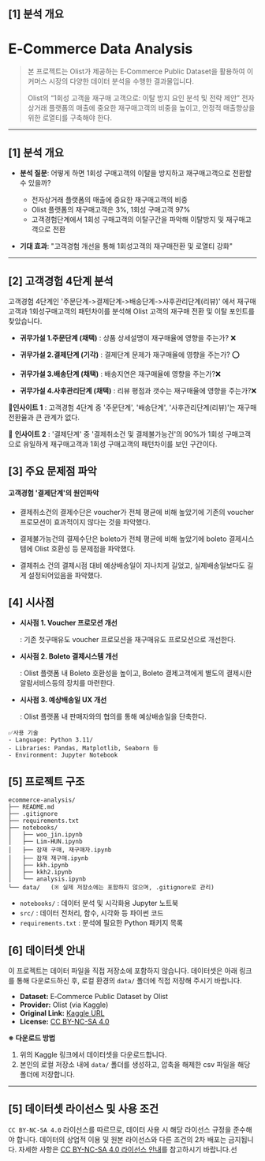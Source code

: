 ## [1] 분석 개요
# E‑Commerce Data Analysis

> 본 프로젝트는 Olist가 제공하는 E‑Commerce Public Dataset을 활용하여 이커머스 시장의 다양한 데이터 분석을 수행한 결과물입니다.
>
> Olist의 “1회성 고객을 재구매 고객으로: 이탈 방지 요인 분석 및 전략 제안” 
> 전자상거래 플랫폼의 매출에 중요한 재구매고객의 비중을 높이고, 안정적 매출향상을 위한 로열티를 구축해야 한다. 
---

## [1] 분석 개요

- **분석 질문**: 어떻게 하면 1회성 구매고객의 이탈을 방지하고 재구매고객으로 전환할 수 있을까? 
    - 전자상거래 플랫폼의 매출에 중요한 재구매고객의 비중
    - Olist 플랫폼의 재구매고객은 3%, 1회성 구매고객 97%
    - 고객경험단계에서 1회성 구매고객의 이탈구간을 파악해 이탈방지 및 재구매고객으로 전환
  
- **기대 효과**: "고객경험 개선을 통해 1회성고객의 재구매전환 및 로열티 강화"

---

## [2] 고객경험 4단계 분석 

 고객경험 4단계인 '주문단계->결제단계->배송단계->사후관리단계(리뷰)' 에서 재구매고객과 1회성구매고객의 패턴차이를 분석해 
 Olist 고객의 재구매 전환 및 이탈 포인트를 찾았습니다.

- **귀무가설 1.주문단계 (채택)**
    : 상품 상세설명이 재구매율에 영향을 주는가? ❌
  
- **귀무가설 2.결제단계 (기각)**
    : 결제단계 문제가 재구매율에 영향을 주는가? ⭕ 

- **귀무가설 3.배송단계 (채택)**
    : 배송지연은 재구매율에 영향을 주는가?❌

- **귀무가설 4.사후관리단계 (채택)**
    : 리뷰 평점과 갯수는 재구매율에 영향을 주는가?❌


📍**인사이트 1**
: 고객경험 4단계 중 '주문단계', '배송단계', '사후관리단계(리뷰)'는 재구매전환율과 큰 관계가 없다. 

📍 **인사이트 2** 
  : '결제단계' 중 '결제취소건 및 결제불가능건'의 90%가 1회성 구매고객으로 유일하게 재구매고객과 1회성 구매고객의 패턴차이를 보인 구간이다. 

## [3] 주요 문제점 파악 

#### 고객경험 '결제단계'의 원인파악
  
- 결제취소건의 결제수단은 voucher가 전체 평균에 비해 높았기에 기존의 voucher 프로모션이 효과적이지 않다는 것을 파악했다.  

- 결제불가능건의 결제수단은 boleto가 전체 평균에 비해 높았기에 boleto 결제시스템에 Olist 호환성 등 문제점을 파악했다. 

- 결제취소 건의 결제시점 대비 예상배송일이 지나치게 길었고, 실제배송일보다도 길게 설정되어있음을 파악했다.   

## [4] 시사점

- **시사점 1. Voucher 프로모션 개선**

  : 기존 첫구매유도 voucher 프로모션을 재구매유도 프로모션으로 개선한다. 

- **시사점 2. Boleto 결제시스템 개선**
  
    :  Olist 플랫폼 내 Boleto 호환성을 높이고, Boleto 결제고객에게 별도의 결제시한 알람서비스등의 장치를 마련한다.

- **시사점 3. 예상배송일 UX 개선**
  
  :  Olist 플랫폼 내 판매자와의 협의를 통해 예상배송일을 단축한다. 


```
✅사용 기술
- Language: Python 3.11/
- Libraries: Pandas, Matplotlib, Seaborn 등
- Environment: Jupyter Notebook
```
## [5] 프로젝트 구조

```
ecommerce-analysis/
├── README.md
├── .gitignore
├── requirements.txt
├── notebooks/
│   ├── woo_jin.ipynb
│   ├── Lim-HUN.ipynb
│   ├── 잠재 구매, 재구매자.ipynb
│   ├── 잠재 재구매.ipynb
│   ├── kkh.ipynb
│   ├── kkh2.ipynb
│   └── analysis.ipynb
└── data/   (※ 실제 저장소에는 포함하지 않으며, .gitignore로 관리)
```

- `notebooks/` : 데이터 분석 및 시각화용 Jupyter 노트북
- `src/` : 데이터 전처리, 함수, 시각화 등 파이썬 코드
- `requirements.txt` : 분석에 필요한 Python 패키지 목록

## [6] 데이터셋 안내

이 프로젝트는 데이터 파일을 직접 저장소에 포함하지 않습니다.
데이터셋은 아래 링크를 통해 다운로드하신 후, 로컬 환경의 `data/` 폴더에 직접 저장해 주시기 바랍니다.

- **Dataset:** E‑Commerce Public Dataset by Olist
- **Provider:** Olist (via Kaggle)
- **Original Link:** [Kaggle URL](https://www.kaggle.com/datasets/olistbr/brazilian-ecommerce)
- **License:** [CC BY-NC-SA 4.0](https://creativecommons.org/licenses/by-nc-sa/4.0/)

**※ 다운로드 방법**

1. 위의 Kaggle 링크에서 데이터셋을 다운로드합니다.
2. 본인의 로컬 저장소 내에 `data/` 폴더를 생성하고, 압축을 해제한 csv 파일을 해당 폴더에 저장합니다.

---

## [5] 데이터셋 라이선스 및 사용 조건

`CC BY-NC-SA 4.0` 라이선스를 따르므로, 데이터 사용 시 해당 라이선스 규정을 준수해야 합니다. 데이터의 상업적 이용 및 원본 라이선스와 다른 조건의 2차 배포는 금지됩니다.
자세한 사항은 [CC BY-NC-SA 4.0 라이선스 안내](https://creativecommons.org/licenses/by-nc-sa/4.0/)를 참고하시기 바랍니다.선
